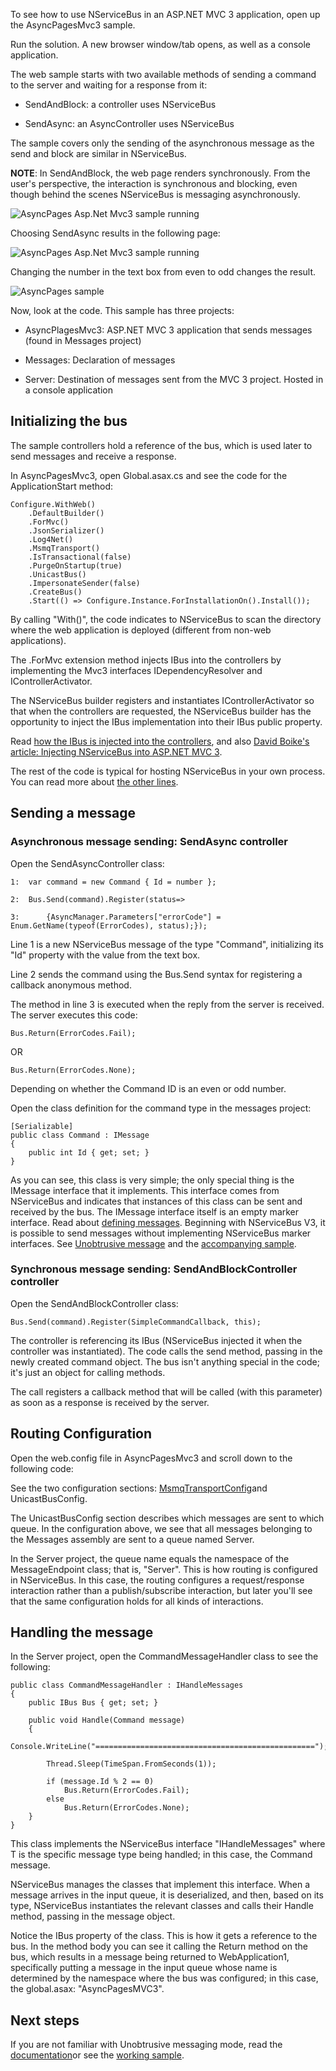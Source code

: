 <!--
title: "Using NServiceBus with ASP.NET MVC"
tags: ""
summary: "To see how to use NServiceBus in an ASP.NET MVC 3 application, open up the AsyncPagesMvc3 sample."
-->

To see how to use NServiceBus in an ASP.NET MVC 3 application, open up the AsyncPagesMvc3 sample.

Run the solution. A new browser window/tab opens, as well as a console application.

The web sample starts with two available methods of sending a command to the server and waiting for a response from it:

-   SendAndBlock: a controller uses NServiceBus

-   SendAsync: an AsyncController uses NServiceBus

The sample covers only the sending of the asynchronous message as the send and block are similar in NServiceBus.

 **NOTE**: In SendAndBlock, the web page renders synchronously. From the user's perspective, the interaction is synchronous and blocking, even though behind the scenes NServiceBus is messaging asynchronously.

![AsyncPages Asp.Net Mvc3 sample running](AsyncPagesMvc3SelectingBlockingMethod.png "AsyncPages Asp.Net Mvc3 sample running")

Choosing SendAsync results in the following page:

![AsyncPages Asp.Net Mvc3 sample running](AsyncPagesMvc3Running.png "AsyncPages Asp.Net Mvc3 sample running")

Changing the number in the text box from even to odd changes the result.

![AsyncPages sample](asyncpages.png "AsyncPages sample")

Now, look at the code. This sample has three projects:

-   AsyncPlagesMvc3: ASP.NET MVC 3 application that sends messages
    (found in Messages project)

-   Messages: Declaration of messages

-   Server: Destination of messages sent from the MVC 3 project. Hosted
    in a console application

Initializing the bus
--------------------

The sample controllers hold a reference of the bus, which is used later to send messages and receive a response.

In AsyncPagesMvc3, open Global.asax.cs and see the code for the ApplicationStart method:


    Configure.WithWeb()
        .DefaultBuilder()
        .ForMvc()
        .JsonSerializer()
        .Log4Net()
        .MsmqTransport()
        .IsTransactional(false)
        .PurgeOnStartup(true)
        .UnicastBus()
        .ImpersonateSender(false)
        .CreateBus()
        .Start(() => Configure.Instance.ForInstallationOn().Install());


By calling "With()", the code indicates to NServiceBus to scan the directory where the web application is deployed (different from non-web applications).

The .ForMvc extension method injects IBus into the controllers by implementing the Mvc3 interfaces IDependencyResolver and IControllerActivator.

The NServiceBus builder registers and instantiates IControllerActivator so that when the controllers are requested, the NServiceBus builder has the opportunity to inject the IBus implementation into their IBus public property.

Read [how the IBus is injected into the controllers](injecting-the-bus-into-asp.net-mvc-controller.md), and also
[David Boike's article: Injecting NServiceBus into ASP.NET MVC
3](http://www.make-awesome.com/2011/02/injecting-nservicebus-into-asp-net-mvc-3/).

The rest of the code is typical for hosting NServiceBus in your own process. You can read more about [the other lines](hosting-nservicebus-in-your-own-process.md).

Sending a message
-----------------

### Asynchronous message sending: SendAsync controller

Open the SendAsyncController class:


    1:  var command = new Command { Id = number };

    2:  Bus.Send(command).Register(status=>

    3:      {AsyncManager.Parameters["errorCode"] = Enum.GetName(typeof(ErrorCodes), status);});


Line 1 is a new NServiceBus message of the type "Command", initializing its "Id" property with the value from the text box.

Line 2 sends the command using the Bus.Send syntax for registering a callback anonymous method.

The method in line 3 is executed when the reply from the server is received. The server executes this code:

    Bus.Return(ErrorCodes.Fail);

OR

    Bus.Return(ErrorCodes.None);

Depending on whether the Command ID is an even or odd number.

Open the class definition for the command type in the messages project:

    [Serializable]
    public class Command : IMessage
    {
        public int Id { get; set; }
    }

As you can see, this class is very simple; the only special thing is the IMessage interface that it implements. This interface comes from NServiceBus and indicates that instances of this class can be sent and received by the bus. The IMessage interface itself is an empty marker interface. Read about [defining messages](how-do-i-define-a-message.md). Beginning with NServiceBus V3, it is possible to send messages without implementing NServiceBus marker interfaces. See [Unobtrusive message](unobtrusive-mode-messages.md) and the [accompanying sample](unobtrusive-sample.md).

### Synchronous message sending: SendAndBlockController controller

Open the SendAndBlockController class:

    Bus.Send(command).Register(SimpleCommandCallback, this);

The controller is referencing its IBus (NServiceBus injected it when the controller was instantiated). The code calls the send method, passing in the newly created command object. The bus isn't anything special in the code; it's just an object for calling methods.

The call registers a callback method that will be called (with this parameter) as soon as a response is received by the server.

Routing Configuration
---------------------

Open the web.config file in AsyncPagesMvc3 and scroll down to the following code:







See the two configuration sections:
[MsmqTransportConfig](msmqtransportconfig.md)and UnicastBusConfig.

The UnicastBusConfig section describes which messages are sent to which queue. In the configuration above, we see that all messages belonging to the Messages assembly are sent to a queue named Server.

In the Server project, the queue name equals the namespace of the MessageEndpoint class; that is, "Server". This is how routing is configured in NServiceBus. In this case, the routing configures a request/response interaction rather than a publish/subscribe interaction, but later you'll see that the same configuration holds for all kinds of interactions.

Handling the message
--------------------

In the Server project, open the CommandMessageHandler class to see the following:

    public class CommandMessageHandler : IHandleMessages
    {
        public IBus Bus { get; set; }

        public void Handle(Command message)
        {
            Console.WriteLine("=================================================");

            Thread.Sleep(TimeSpan.FromSeconds(1));

            if (message.Id % 2 == 0)
                Bus.Return(ErrorCodes.Fail);
            else 
                Bus.Return(ErrorCodes.None);
        }
    }

This class implements the NServiceBus interface "IHandleMessages<t>" where T is the specific message type being handled; in this case, the Command message.

NServiceBus manages the classes that implement this interface. When a message arrives in the input queue, it is deserialized, and then, based on its type, NServiceBus instantiates the relevant classes and calls their Handle method, passing in the message object.

Notice the IBus property of the class. This is how it gets a reference to the bus. In the method body you can see it calling the Return method on the bus, which results in a message being returned to WebApplication1, specifically putting a message in the input queue whose name is determined by the namespace where the bus was configured; in this case, the global.asax: "AsyncPagesMVC3".

Next steps
----------

If you are not familiar with Unobtrusive messaging mode, read the
[documentation](unobtrusive-mode-messages.md)or see the [working sample](unobtrusive-sample.md).

